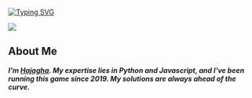 <a href="https://git.io/typing-svg"><img src="https://readme-typing-svg.demolab.com?font=Fira+Code&duration=1000&pause=1000&color=067300&width=435&lines=Destoyer+from+his+Country;When+you+are+bitch;You+see+me+living+life;You+enitrely+want+to+be+like+that;Beaning+loyal+in+a+thug+game;is+the+only+way+out" alt="Typing SVG" /></a>


<img src=https://discord.c99.nl/widget/theme-4/1014523524305657907.png></img>

## About Me
_**I'm [Hajagha](https://discordapp.com/users/1014523524305657907). My expertise lies in Python and Javascript, and I've been running this game since 2019. My solutions are always ahead of the curve.**_

